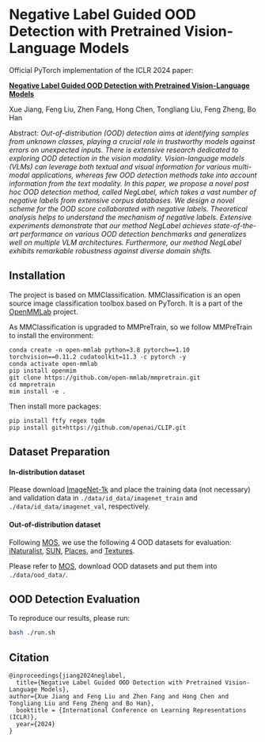 # Negative Label Guided OOD Detection with Pretrained Vision-Language Models


Official PyTorch implementation of the ICLR 2024 paper:

**[Negative Label Guided OOD Detection with Pretrained Vision-Language Models](https://openreview.net/forum?id=xUO1HXz4an)**

Xue Jiang, Feng Liu, Zhen Fang, Hong Chen, Tongliang Liu, Feng Zheng, Bo Han

Abstract: *Out-of-distribution (OOD) detection aims at identifying samples from unknown classes, playing a crucial role in trustworthy models against errors on unexpected inputs. There is extensive research dedicated to exploring OOD detection in the vision modality. Vision-language models (VLMs) can leverage both textual and visual information for various multi-modal applications, whereas few OOD detection methods take into account information from the text modality. In this paper, we propose a novel post hoc OOD detection method, called NegLabel, which takes a vast number of negative labels from extensive corpus databases. We design a novel scheme for the OOD score collaborated with negative labels. Theoretical analysis helps to understand the mechanism of negative labels. Extensive experiments demonstrate that our method NegLabel achieves state-of-the-art performance on various OOD detection benchmarks and generalizes well on multiple VLM architectures. Furthermore, our method NegLabel exhibits remarkable robustness against diverse domain shifts.*

## Installation

The project is based on MMClassification. MMClassification is an open source image classification toolbox based on PyTorch. It is a part of the [OpenMMLab](https://openmmlab.com/) project.

As MMClassification is upgraded to MMPreTrain, so we follow MMPreTrain to install the environment:

```shell
conda create -n open-mmlab python=3.8 pytorch==1.10 torchvision==0.11.2 cudatoolkit=11.3 -c pytorch -y
conda activate open-mmlab
pip install openmim
git clone https://github.com/open-mmlab/mmpretrain.git
cd mmpretrain
mim install -e .
```

Then install more packages:

```shell
pip install ftfy regex tqdm
pip install git+https://github.com/openai/CLIP.git
```

## Dataset Preparation

#### In-distribution dataset

Please download [ImageNet-1k](http://www.image-net.org/challenges/LSVRC/2012/index) and place the training data (not necessary) and validation data in
`./data/id_data/imagenet_train` and  `./data/id_data/imagenet_val`, respectively.

#### Out-of-distribution dataset

Following [MOS](https://arxiv.org/pdf/2105.01879.pdf), we use the following 4 OOD datasets for evaluation: [iNaturalist](https://arxiv.org/pdf/1707.06642.pdf), [SUN](https://vision.princeton.edu/projects/2010/SUN/paper.pdf), [Places](http://places2.csail.mit.edu/PAMI_places.pdf), and [Textures](https://arxiv.org/pdf/1311.3618.pdf).

Please refer to [MOS](https://github.com/deeplearning-wisc/large_scale_ood), download OOD datasets and put them into `./data/ood_data/`.


## OOD Detection Evaluation

To reproduce our results, please run:

```bash
bash ./run.sh
```



## Citation


```
@inproceedings{jiang2024neglabel,
  title={Negative Label Guided OOD Detection with Pretrained Vision-Language Models},
author={Xue Jiang and Feng Liu and Zhen Fang and Hong Chen and Tongliang Liu and Feng Zheng and Bo Han},
  booktitle = {International Conference on Learning Representations (ICLR)},
  year={2024}
}
```
